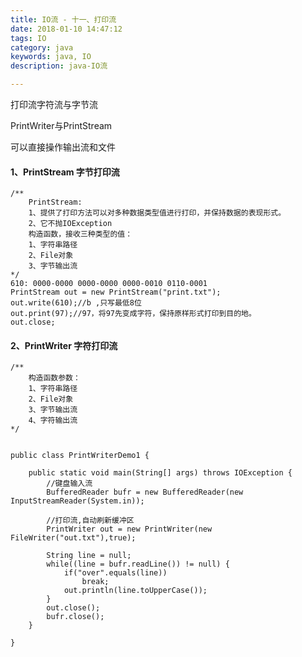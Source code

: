 ```yaml
---
title: IO流 - 十一、打印流
date: 2018-01-10 14:47:12
tags: IO
category: java
keywords: java, IO
description: java-IO流

---
```


打印流字符流与字节流

PrintWriter与PrintStream

可以直接操作输出流和文件


#### 1、PrintStream 字节打印流

	/**
		PrintStream:
		1、提供了打印方法可以对多种数据类型值进行打印，并保持数据的表现形式。
		2、它不抛IOException
		构造函数，接收三种类型的值：
		1、字符串路径
		2、File对象
		3、字节输出流
	*/
	610: 0000-0000 0000-0000 0000-0010 0110-0001
	PrintStream out = new PrintStream("print.txt");
	out.write(610);//b ,只写最低8位
	out.print(97);//97，将97先变成字符，保持原样形式打印到目的地。
	out.close;

#### 2、PrintWriter 字符打印流

	/**
		构造函数参数：
		1、字符串路径
		2、File对象
		3、字节输出流
		4、字符输出流
	*/
	
	
	public class PrintWriterDemo1 {

		public static void main(String[] args) throws IOException {
			//键盘输入流
			BufferedReader bufr = new BufferedReader(new InputStreamReader(System.in));
			
			//打印流,自动刷新缓冲区
			PrintWriter out = new PrintWriter(new FileWriter("out.txt"),true);
			
			String line = null;
			while((line = bufr.readLine()) != null) {
				if("over".equals(line))
					break;
				out.println(line.toUpperCase());
			}
			out.close();
			bufr.close();
		}
	
	}
